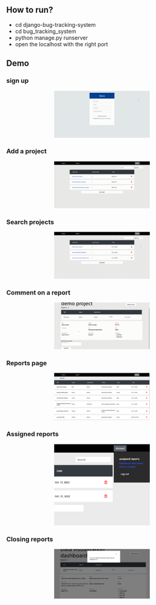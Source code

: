 
## How to run?
- cd django-bug-tracking-system
- cd bug_tracking_system
- python manage.py runserver
- open the localhost with the right port


## Demo


### sign up

<p align="center">
<img src="./demo/signGif.gif" width="50%" />
</p>


### Add a project

<p align="center">
<img src="./demo/addProject.gif" width="50%" />
</p>

### Search projects

<p align="center">
<img src="./demo/searchGif.gif" width="50%" />
</p>


### Comment on a report

<p align="center">
<img src="./demo/commentGif.gif" width="50%" />
</p>

### Reports page

<p align="center">
<img src="./demo/reports.png" width="50%" />
</p>


### Assigned reports

<p align="center">
<img src="./demo/assignedReports.png" width="50%" />
</p>


### Closing reports

<p align="center">
<img src="./demo/closingReport.png" width="50%" />
</p>


